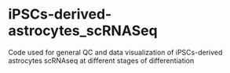 # iPSCs-derived-astrocytes_scRNASeq
Code used for general QC and data visualization of iPSCs-derived astrocytes scRNAseq at different stages of differentiation
